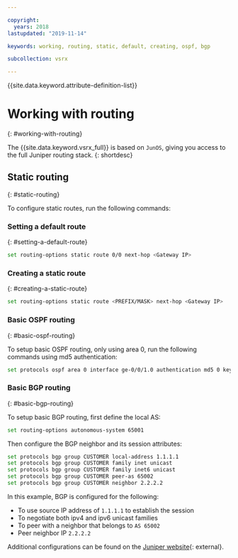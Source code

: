 ```yaml
---

copyright:
  years: 2018
lastupdated: "2019-11-14"

keywords: working, routing, static, default, creating, ospf, bgp

subcollection: vsrx

---
```


{{site.data.keyword.attribute-definition-list}}

# Working with routing
{: #working-with-routing}

The {{site.data.keyword.vsrx_full}} is based on `JunOS`, giving you access to the full Juniper routing stack.
{: shortdesc}

## Static routing
{: #static-routing}

To configure static routes, run the following commands:

### Setting a default route
{: #setting-a-default-route}

```sh
set routing-options static route 0/0 next-hop <Gateway IP>
```

### Creating a static route
{: #creating-a-static-route}

```sh
set routing-options static route <PREFIX/MASK> next-hop <Gateway IP>
```  

### Basic OSPF routing
{: #basic-ospf-routing}

To setup basic OSPF routing, only using area 0, run the following commands using md5 authentication:

```sh
set protocols ospf area 0 interface ge-0/0/1.0 authentication md5 0 key <KEY>
```

### Basic BGP routing
{: #basic-bgp-routing}

To setup basic BGP routing, first define the local AS:

```sh
set routing-options autonomous-system 65001
```

Then configure the BGP neighbor and its session attributes:

```sh
set protocols bgp group CUSTOMER local-address 1.1.1.1
set protocols bgp group CUSTOMER family inet unicast
set protocols bgp group CUSTOMER family inet6 unicast
set protocols bgp group CUSTOMER peer-as 65002
set protocols bgp group CUSTOMER neighbor 2.2.2.2
```

In this example, BGP is configured for the following:

* To use source IP address of `1.1.1.1` to establish the session
* To negotiate both ipv4 and ipv6 unicast families
* To peer with a neighbor that belongs to `AS 65002`
* Peer neighbor IP `2.2.2.2`

Additional configurations can be found on the [Juniper website](https://www.juniper.net/documentation/en_US/junos11.4/information-products/topic-collections/config-guide-routing/config-guide-routing.pdf){: external}.
